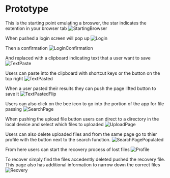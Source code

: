 # Prototype

This is the starting point emulating a broswer, the star indicates the extention in your browser tab
![StartingBrowser](StartingBrowser.png)

When pushed a login screen will pop up
![Login](Login.png)

Then a confirmation
![LoginConfirmation](LoginConfirmation.png)

And replaced with a clipboard indicating text that a user want to save
![TextPaste](TextPaste.png)

Users can paste into the clipboard with shortcut keys or the button on the top right
![TextPasted](TextPasted.png)

When a user pasted their results they can push the page lifted button to save it
![TextPastedFlip](TextPastedFlip.png)

Users can also click on the bee icon to go into the portion of the app for file passing
![SearchPage](SearchPage.png)

When pushing the upload file button users can direct to a directory in the local device and select which files to uploaded
![UploadPage](UploadPage.png)

Users can also delete uploaded files and from the same page go to thier profile with the button next to the search function.
![SearchPagePopulated](SearchPagePopulated.png)

From here users can start the recovery process of lost files
![Profile](Profile.png)

To recover simply find the files accedently deleted pushed the recovery file. This page also has additional information to narrow down the correct files
![Reovery](Recovery.png)